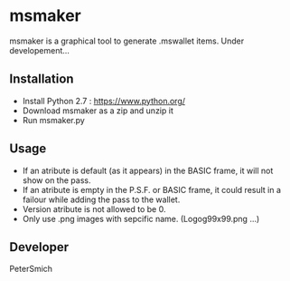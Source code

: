 # msmaker
msmaker is a graphical tool to generate .mswallet items.
Under developement...

Installation
------------
* Install Python 2.7 : https://www.python.org/
* Download msmaker as a zip and unzip it
* Run msmaker.py

Usage
-----
- If an atribute is default (as it appears) in the BASIC frame, it will not show on the pass.
- If an atribute is empty in the P.S.F. or BASIC frame, it could result in a failour while adding the pass to the wallet.
- Version atribute is not allowed to be 0.
- Only use .png images with sepcific name. (Logog99x99.png ...)

Developer
---------
PeterSmich

